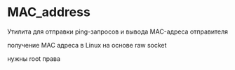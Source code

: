 # MAC_address
Утилита для отправки ping-запросов и вывода MAC-адреса отправителя


получение MAC адреса в Linux на основе raw socket

нужны root права
